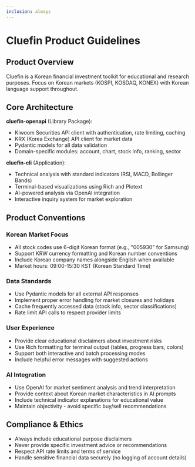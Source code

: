 ```yaml
---
inclusion: always
---
```


# Cluefin Product Guidelines

## Product Overview

Cluefin is a Korean financial investment toolkit for educational and research purposes. Focus on Korean markets (KOSPI, KOSDAQ, KONEX) with Korean language support throughout.

## Core Architecture

**cluefin-openapi** (Library Package):
- Kiwoom Securities API client with authentication, rate limiting, caching
- KRX (Korea Exchange) API client for market data
- Pydantic models for all data validation
- Domain-specific modules: account, chart, stock info, ranking, sector

**cluefin-cli** (Application):
- Technical analysis with standard indicators (RSI, MACD, Bollinger Bands)
- Terminal-based visualizations using Rich and Plotext
- AI-powered analysis via OpenAI integration
- Interactive inquiry system for market exploration

## Product Conventions

### Korean Market Focus
- All stock codes use 6-digit Korean format (e.g., "005930" for Samsung)
- Support KRW currency formatting and Korean number conventions
- Include Korean company names alongside English when available
- Market hours: 09:00-15:30 KST (Korean Standard Time)

### Data Standards
- Use Pydantic models for all external API responses
- Implement proper error handling for market closures and holidays
- Cache frequently accessed data (stock info, sector classifications)
- Rate limit API calls to respect provider limits

### User Experience
- Provide clear educational disclaimers about investment risks
- Use Rich formatting for terminal output (tables, progress bars, colors)
- Support both interactive and batch processing modes
- Include helpful error messages with suggested actions

### AI Integration
- Use OpenAI for market sentiment analysis and trend interpretation
- Provide context about Korean market characteristics in AI prompts
- Include technical indicator explanations for educational value
- Maintain objectivity - avoid specific buy/sell recommendations

## Compliance & Ethics

- Always include educational purpose disclaimers
- Never provide specific investment advice or recommendations
- Respect API rate limits and terms of service
- Handle sensitive financial data securely (no logging of account details)